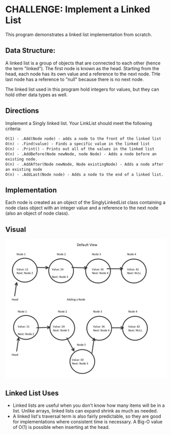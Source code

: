 # CHALLENGE: Implement a Linked List 
This program demonstrates a linked list implementation from scratch.

## Data Structure:	
A linked list is a group of objects that are connected to each other 
(hence the term "linked"). The first node is known as the head. 
Starting from the head, each node has its own value and a reference
to the next node. THe last node has a reference to "null" because there
is no next node.

The linked list used in this program hold integers for values, but they can hold
other data types as well.  

## Directions
Implement a Singly linked list. Your LinkList should meet the following criteria:

    O(1) - .Add(Node node) - adds a node to the front of the linked list
    O(n) - .Find(value) - Finds a specific value in the linked list
    O(n) - .Print() - Prints out all of the values in the linked list
    O(n) - .AddBefore(Node newNode, node Node) - Adds a node before an existing node.
    O(n) - .AddAfter(Node newNode, Node existingNode) - Adds a node after an existing node
    O(n) - .AddLast(Node node) - Adds a node to the end of a linked list. 

## Implementation
Each node is created as an object of the SinglyLinkedList class containing a node class object 
with an integer value and a reference to the next node (also an object of node class).

## Visual
![Challenge: LinkList image](LinkList-SS.jpg "Challenge: LinkList")

## Linked List Uses
- Linked lists are useful when you don't know how many items will be in a list. Unlike arrays, linked lists can
expand shrink as much as needed. 
- A linked list's traversal term is also fairly predictable, so they are good for
implementations where consistent time is necessary. A Big-O value of O(1) is possible when inserting at the head.






